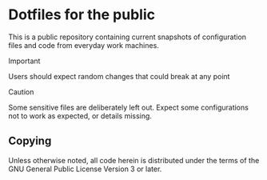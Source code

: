 # Dotfiles for the public

This is a public repository containing current snapshots of
configuration files and code from everyday work machines.

> [!IMPORTANT]
> Users should expect random changes that could break at any point

> [!CAUTION]
> Some sensitive files are deliberately left out. Expect some
> configurations not to work as expected, or details missing.

## Copying

Unless otherwise noted, all code herein is distributed under the terms
of the GNU General Public License Version 3 or later.
